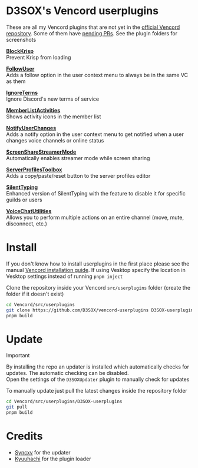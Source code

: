 # D3SOX's Vencord userplugins

These are all my Vencord plugins that are not yet in the [official Vencord repository](https://vencord.dev/plugins#d3sox). Some of them have [pending PRs](https://github.com/Vendicated/Vencord/pulls/d3sox).
See the plugin folders for screenshots

[**BlockKrisp**](./blockKrisp.discordDesktop)  
Prevent Krisp from loading

[**FollowUser**](./followUser)  
Adds a follow option in the user context menu to always be in the same VC as them

[**IgnoreTerms**](./ignoreTerms)  
Ignore Discord's new terms of service

[**MemberListActivities**](./memberListActivities)  
Shows activity icons in the member list

[**NotifyUserChanges**](./notifyUserChanges)  
Adds a notify option in the user context menu to get notified when a user changes voice channels or online status

[**ScreenShareStreamerMode**](./screenShareStreamerMode)  
Automatically enables streamer mode while screen sharing

[**ServerProfilesToolbox**](./serverProfilesToolbox)  
Adds a copy/paste/reset button to the server profiles editor

[**SilentTyping**](./silentTyping)  
Enhanced version of SilentTyping with the feature to disable it for specific guilds or users

[**VoiceChatUtilities**](./voiceChatUtilities)  
Allows you to perform multiple actions on an entire channel (move, mute, disconnect, etc.)


# Install

If you don't know how to install userplugins in the first place please see the manual [Vencord installation guide](https://github.com/Vendicated/Vencord/blob/main/docs/1_INSTALLING.md). If using Vesktop specify the location in Vesktop settings instead of running `pnpm inject`

Clone the repository inside your Vencord `src/userplugins` folder (create the folder if it doesn't exist)
```bash
cd Vencord/src/userplugins
git clone https://github.com/D3SOX/vencord-userplugins D3SOX-userplugins
pnpm build
````

# Update

> [!IMPORTANT]
> By installing the repo an updater is installed which automatically checks for updates. The automatic checking can be disabled.  
> Open the settings of the `D3SOXUpdater` plugin to manually check for updates

To manually update just pull the latest changes inside the repository folder
```bash
cd Vencord/src/userplugins/D3SOX-userplugins
git pull
pnpm build
```

# Credits

- [Syncxv](https://github.com/Syncxv) for the updater
- [Kyuuhachi](https://github.com/Kyuuhachi) for the plugin loader
